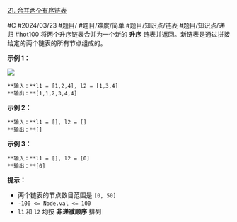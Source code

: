 [21. 合并两个有序链表](https://leetcode.cn/problems/merge-two-sorted-lists/)

#C #2024/03/23 #题目/ #题目/难度/简单 #题目/知识点/链表 #题目/知识点/递归 #hot100
将两个升序链表合并为一个新的 **升序** 链表并返回。新链表是通过拼接给定的两个链表的所有节点组成的。 

**示例 1：**

![](https://assets.leetcode.com/uploads/2020/10/03/merge_ex1.jpg)

```
**输入：**l1 = [1,2,4], l2 = [1,3,4]
**输出：**[1,1,2,3,4,4]
```

**示例 2：**
```
**输入：**l1 = [], l2 = []
**输出：**[]
```

**示例 3：**
```
**输入：**l1 = [], l2 = [0]
**输出：**[0]
```

**提示：**
- 两个链表的节点数目范围是 `[0, 50]`
- `-100 <= Node.val <= 100`
- `l1` 和 `l2` 均按 **非递减顺序** 排列